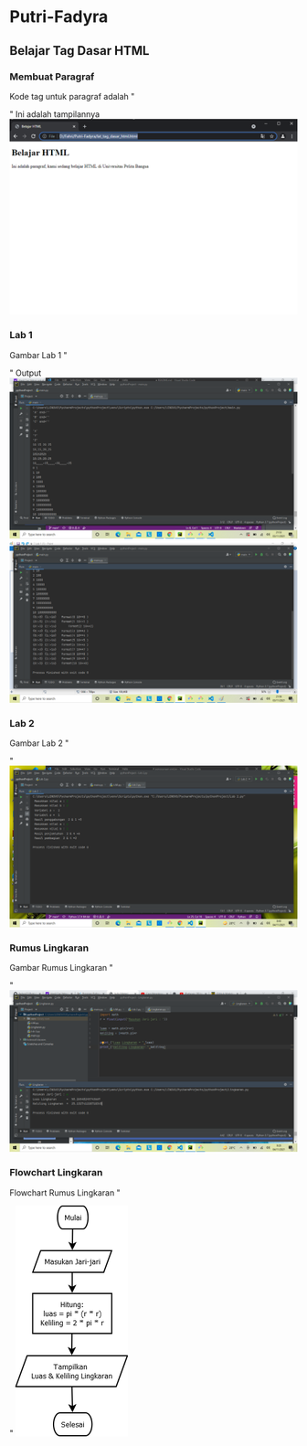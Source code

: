 # Putri-Fadyra
## Belajar Tag Dasar HTML

### Membuat Paragraf 
Kode tag untuk paragraf adalah "<p>"
Ini adalah tampilannya
![Gambar 1](s1.png)

### Lab 1
Gambar Lab 1 "<p>"
Output
![1](SS/0.png)
![2](SS/1.png)

### Lab 2
Gambar Lab 2 "<p>"
![3](SS/2.png)

### Rumus Lingkaran
Gambar Rumus Lingkaran "<p>"
![4](SS/lingkaran.png)

### Flowchart Lingkaran
Flowchart Rumus Lingkaran "<p>"
![Flow](SS/flowchart1.png)
